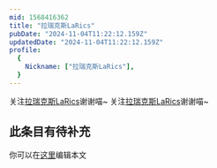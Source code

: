 ```yaml
---
mid: 1568416362
title: "拉瑞克斯LaRics"
pubDate: "2024-11-04T11:22:12.159Z"
updatedDate: "2024-11-04T11:22:12.159Z"
profile:
  {
    Nickname: ["拉瑞克斯LaRics"],
  }
---
```


关注[拉瑞克斯LaRics](https://space.bilibili.com/1568416362)谢谢喵~ 关注[拉瑞克斯LaRics](https://space.bilibili.com/1568416362)谢谢喵~

## 此条目有待补充
你可以在[这里](https://github.com/Yuhanawa/VTuber.ICU/edit/master/src/content/v/拉瑞克斯LaRics/index.md)编辑本文

